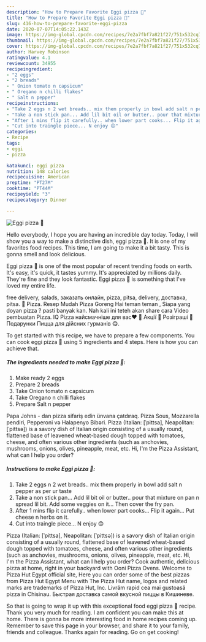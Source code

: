 ```yaml
---
description: "How to Prepare Favorite Eggi pizza 🍕"
title: "How to Prepare Favorite Eggi pizza 🍕"
slug: 416-how-to-prepare-favorite-eggi-pizza
date: 2020-07-07T14:05:22.143Z
image: https://img-global.cpcdn.com/recipes/7e2a7fbf7a821f27/751x532cq70/eggi-pizza-🍕-recipe-main-photo.jpg
thumbnail: https://img-global.cpcdn.com/recipes/7e2a7fbf7a821f27/751x532cq70/eggi-pizza-🍕-recipe-main-photo.jpg
cover: https://img-global.cpcdn.com/recipes/7e2a7fbf7a821f27/751x532cq70/eggi-pizza-🍕-recipe-main-photo.jpg
author: Harvey Robinson
ratingvalue: 4.1
reviewcount: 34955
recipeingredient:
- "2 eggs"
- "2 breads"
- " Onion tomato n capsicum"
- " Oregano n chilli flakes"
- " Salt n pepper"
recipeinstructions:
- "Take 2 eggs n 2 wet breads.. mix them properly in bowl add salt n pepper as per ur taste"
- "Take a non stick pan... Add lil bit oil or butter.. pour that mixture on pan n spread lil bit. Add some veggies on it... Then cover the fry pan."
- "After 1 mins flip it carefully.. when lower part cooks... Flip it again... Put cheese n herbs on it."
- "Cut into traingle piece... N enjoy 😊"
categories:
- Recipe
tags:
- eggi
- pizza

katakunci: eggi pizza 
nutrition: 148 calories
recipecuisine: American
preptime: "PT27M"
cooktime: "PT44M"
recipeyield: "3"
recipecategory: Dinner

---
```



![Eggi pizza 🍕](https://img-global.cpcdn.com/recipes/7e2a7fbf7a821f27/751x532cq70/eggi-pizza-🍕-recipe-main-photo.jpg)

Hello everybody, I hope you are having an incredible day today. Today, I will show you a way to make a distinctive dish, eggi pizza 🍕. It is one of my favorites food recipes. This time, I am going to make it a bit tasty. This is gonna smell and look delicious.

Eggi pizza 🍕 is one of the most popular of recent trending foods on earth. It's easy, it's quick, it tastes yummy. It's appreciated by millions daily. They're fine and they look fantastic. Eggi pizza 🍕 is something that I've loved my entire life.

free delivery, salads, заказать онлайн, pizza, pitsa, delivery, доставка, pitsa. 🍕 Pizza. Resep Mudah Pizza Goreng Hai teman teman , Siapa yang doyan pizza ? pasti banyak kan. Nah kali ini teteh akan share cara Video pembuatan Pizza. IQ Pizza найсмачніше для вас❤️ 🍕 Акції 🍕 Розіграші 🍕Подарунки Пицца для дійсних гурманів 😋.


To get started with this recipe, we have to prepare a few components. You can cook eggi pizza 🍕 using 5 ingredients and 4 steps. Here is how you can achieve that.

<!--inarticleads1-->

##### The ingredients needed to make Eggi pizza 🍕:

1. Make ready 2 eggs
1. Prepare 2 breads
1. Take  Onion tomato n capsicum
1. Take  Oregano n chilli flakes
1. Prepare  Salt n pepper


Papa Johns - dan pizza sifariş edin ünvana çatdıraq. Pizza Sous, Mozzarella pendiri, Pepperoni və Halapenyo Bibəri. Pizza (Italian: [ˈpittsa], Neapolitan: [ˈpittsə]) is a savory dish of Italian origin consisting of a usually round, flattened base of leavened wheat-based dough topped with tomatoes, cheese, and often various other ingredients (such as anchovies, mushrooms, onions, olives, pineapple, meat, etc. Hi, I&#39;m the Pizza Assistant, what can I help you order? 

<!--inarticleads2-->

##### Instructions to make Eggi pizza 🍕:

1. Take 2 eggs n 2 wet breads.. mix them properly in bowl add salt n pepper as per ur taste
1. Take a non stick pan... Add lil bit oil or butter.. pour that mixture on pan n spread lil bit. Add some veggies on it... Then cover the fry pan.
1. After 1 mins flip it carefully.. when lower part cooks... Flip it again... Put cheese n herbs on it.
1. Cut into traingle piece... N enjoy 😊


Pizza (Italian: [ˈpittsa], Neapolitan: [ˈpittsə]) is a savory dish of Italian origin consisting of a usually round, flattened base of leavened wheat-based dough topped with tomatoes, cheese, and often various other ingredients (such as anchovies, mushrooms, onions, olives, pineapple, meat, etc. Hi, I&#39;m the Pizza Assistant, what can I help you order? Cook authentic, delicious pizza at home, right in your backyard with Ooni Pizza Ovens. Welcome to Pizza Hut Egypt official site, Here you can order some of the best pizzas from Pizza Hut Egypt Menu with The Pizza Hut name, logos and related marks are trademarks of Pizza Hut, Inc. Livrăm rapid cea mai gustoasă pizza in Chisinau. Быстрая доставка самой вкусной пиццы в Кишиневе. 

So that is going to wrap it up with this exceptional food eggi pizza 🍕 recipe. Thank you very much for reading. I am confident you can make this at home. There is gonna be more interesting food in home recipes coming up. Remember to save this page in your browser, and share it to your family, friends and colleague. Thanks again for reading. Go on get cooking!
